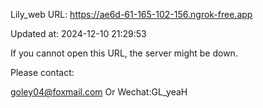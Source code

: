 Lily_web URL: https://ae6d-61-165-102-156.ngrok-free.app

Updated at: 2024-12-10 21:29:53

If you cannot open this URL, the server might be down.

Please contact: 

goley04@foxmail.com Or Wechat:GL_yeaH